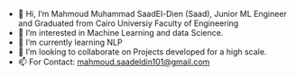- 👋 Hi, I’m Mahmoud Muhammad SaadEl-Dien (Saad), Junior ML Engineer and Graduated from Cairo Universiy Faculty of Engineering
- 👀 I’m interested in Machine Learning and data Science.
- 🌱 I’m currently learning NLP
- 💞️ I’m looking to collaborate on Projects developed for a high scale.
- 📫 For Contact: mahmoud.saadeldin101@gmail.com
